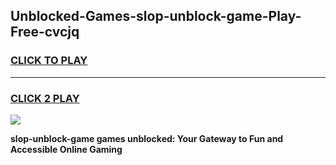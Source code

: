 
## Unblocked-Games-slop-unblock-game-Play-Free-cvcjq
<h3>
<a href="https://premium76.site?title=slop-unblock-game&ref=18A">CLICK TO PLAY</a></h3>
<hr>

<h3>
<a href="https://premium76.site?title=slop-unblock-game&ref=18A">CLICK 2 PLAY</a>
  
</h3>

<a href="https://premium76.site?title=slop-unblock-game&ref=18A"><img src="https://clearcache.store/games.png"></a>


**slop-unblock-game games unblocked: Your Gateway to Fun and Accessible Online Gaming**
